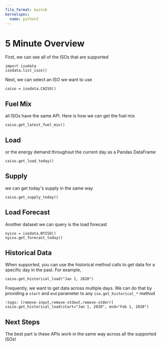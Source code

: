 ```yaml
---
file_format: mystnb
kernelspec:
  name: python3
---
```


# 5 Minute Overview

First, we can see all of the ISOs that are supported

```{code-cell}
import isodata
isodata.list_isos()
```

Next, we can select an ISO we want to use

```{code-cell}
caiso = isodata.CAISO()
```

## Fuel Mix

all ISOs have the same API. Here is how we can get the fuel mix

```{code-cell}
caiso.get_latest_fuel_mix()
```

## Load

or the energy demand throughout the current day as a Pandas DataFrame

```{code-cell}
caiso.get_load_today()
```

## Supply

we can get today's supply in the same way

```{code-cell}
caiso.get_supply_today()
```

## Load Forecast

Another dataset we can query is the load forecast

```{code-cell}
nyiso = isodata.NYISO()
nyiso.get_forecast_today()
```

## Historical Data

When supported, you can use the historical method calls to get data for a specific day in the past. For example,

```{code-cell}
caiso.get_historical_load("Jan 1, 2020")
```

Frequently, we want to get data across multiple days. We can do that by providing a `start` and `end` parameter to any `iso.get_historical_*` method

```{code-cell}
:tags: [remove-input,remove-stdout,remove-stderr]
caiso.get_historical_load(start="Jan 1, 2020", end="Feb 1, 2020")
```

## Next Steps

The best part is these APIs work in the same way across all the supported ISOs!
